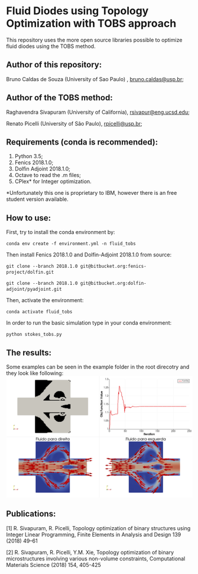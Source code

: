 # Fluid Diodes using Topology Optimization with TOBS approach

This repository uses the more open source libraries possible to optimize fluid diodes using the TOBS method.

## Author of this repository:

Bruno Caldas de Souza (University of Sao Paulo) , bruno.caldas@usp.br;

## Author of the TOBS method:

Raghavendra Sivapuram (University of California), rsivapur@eng.ucsd.edu;

Renato Picelli (University of São Paulo), rpicelli@usp.br;

## Requirements (conda is recommended):

1. Python 3.5;
2. Fenics 2018.1.0;
3. Dolfin Adjoint 2018.1.0;
4. Octave to read the .m files;
5. CPlex* for Integer optimization.

*Unfortunately this one is proprietary to IBM, however there is an free student version available.

## How to use:

First, try to install the conda environment by:
```
conda env create -f environment.yml -n fluid_tobs
```

Then install Fenics 2018.1.0 and Dolfin-Adjoint 2018.1.0 from source:
```
git clone --branch 2018.1.0 git@bitbucket.org:fenics-project/dolfin.git
```

```
git clone --branch 2018.1.0 git@bitbucket.org:dolfin-adjoint/pyadjoint.git
```

Then, activate the environment:
```
conda activate fluid_tobs
```

In order to run the basic simulation type in your conda environment:
```
python stokes_tobs.py
```

## The results:

Some examples can be seen in the example folder in the root direcotry and they look like following:
![Alt Text](examples/quadro_exemplo.png)

## Publications:

[1] R. Sivapuram, R. Picelli, Topology optimization of binary structures using Integer
Linear Programming, Finite Elements in Analysis and Design 139 (2018) 49–61

[2] R. Sivapuram, R. Picelli, Y.M. Xie, Topology optimization of binary microstructures involving various non-volume constraints, Computational Materials Science (2018) 154, 405-425
